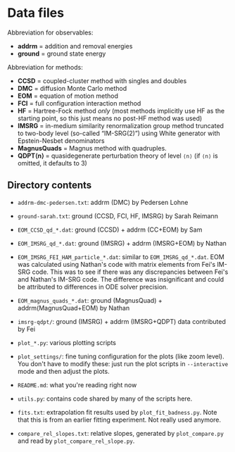 Data files
==========

Abbreviation for observables:

  - **addrm** = addition and removal energies
  - **ground** = ground state energy

Abbreviation for methods:

  - **CCSD** = coupled-cluster method with singles and doubles
  - **DMC** = diffusion Monte Carlo method
  - **EOM** = equation of motion method
  - **FCI** = full configuration interaction method
  - **HF** = Hartree-Fock method *only* (most methods implicitly use HF as the
    starting point, so this just means no post-HF method was used)
  - **IMSRG** = in-medium similarity renormalization group method truncated to
    two-body level (so-called “IM-SRG(2)”) using White generator with
    Epstein-Nesbet denominators
  - **MagnusQuads** = Magnus method with quadruples.
  - **QDPT⟨n⟩** = quasidegenerate perturbation theory of level `⟨n⟩` (if `⟨n⟩`
    is omitted, it defaults to 3)

## Directory contents

  - `addrm-dmc-pedersen.txt`: addrm (DMC) by Pedersen Lohne

  - `ground-sarah.txt`: ground (CCSD, FCI, HF, IMSRG) by Sarah Reimann

  - `EOM_CCSD_qd_*.dat`: ground (CCSD) + addrm (CC+EOM) by Sam

  - `EOM_IMSRG_qd_*.dat`: ground (IMSRG) + addrm (IMSRG+EOM) by Nathan

  - `EOM_IMSRG_FEI_HAM_particle_*.dat`: similar to `EOM_IMSRG_qd_*.dat`.  EOM
    was calculated using Nathan's code with matrix elements from Fei's IM-SRG
    code.  This was to see if there was any discrepancies between Fei's and
    Nathan's IM-SRG code.  The difference was insignificant and could be
    attributed to differences in ODE solver precision.

  - `EOM_magnus_quads_*.dat`: ground (MagnusQuad) + addrm(MagnusQuad+EOM) by
    Nathan

  - `imsrg-qdpt/`: ground (IMSRG) + addrm (IMSRG+QDPT) data contributed by Fei

  - `plot_*.py`: various plotting scripts

  - `plot_settings/`: fine tuning configuration for the plots (like zoom
    level).  You don't have to modify these: just run the plot scripts in
    `--interactive` mode and then adjust the plots.

  - `README.md`: what you're reading right now

  - `utils.py`: contains code shared by many of the scripts here.

  - `fits.txt`: extrapolation fit results used by `plot_fit_badness.py`.  Note
    that this is from an earlier fitting experiment.  Not really used anymore.

  - `compare_rel_slopes.txt`: relative slopes, generated by `plot_compare.py`
    and read by `plot_compare_rel_slope.py`.
